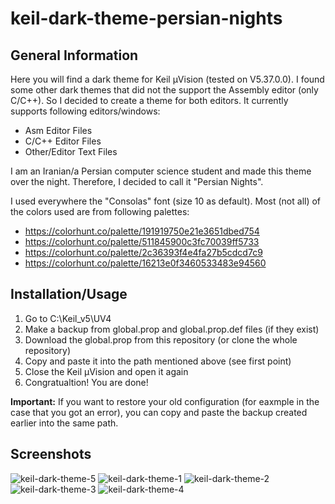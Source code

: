 # keil-dark-theme-persian-nights

## General Information
Here you will find a dark theme for Keil µVision (tested on V5.37.0.0). I found some other dark themes that did not the support the Assembly editor (only C/C++). So I decided to create a theme for both editors. It currently supports following editors/windows:
+ Asm Editor Files
+ C/C++ Editor Files
+ Other/Editor Text Files
  
I am an Iranian/a Persian computer science student and made this theme over the night. Therefore, I decided to call it "Persian Nights".

I used everywhere the "Consolas" font (size 10 as default). Most (not all) of the colors used are from following palettes:
+ https://colorhunt.co/palette/191919750e21e3651dbed754
+ https://colorhunt.co/palette/511845900c3fc70039ff5733
+ https://colorhunt.co/palette/2c36393f4e4fa27b5cdcd7c9
+ https://colorhunt.co/palette/16213e0f3460533483e94560

## Installation/Usage
1. Go to C:\Keil_v5\UV4
2. Make a backup from global.prop and global.prop.def files (if they exist)
3. Download the global.prop from this repository (or clone the whole repository)
4. Copy and paste it into the path mentioned above (see first point)
5. Close the Keil µVision and open it again
6. Congratualtion! You are done!

**Important:** If you want to restore your old configuration (for eaxmple in the case that you got an error), you can copy and paste the backup created earlier into the same path.

## Screenshots
![keil-dark-theme-5](https://github.com/Masihtabaei/keil-dark-theme-persian-nights/assets/40685026/1af8114e-5eaf-4b3a-ad5b-3e653493ca75)
![keil-dark-theme-1](https://github.com/Masihtabaei/keil-dark-theme-persian-nights/assets/40685026/41a76b82-afa4-4d51-b3d0-c0c98c938462)
![keil-dark-theme-2](https://github.com/Masihtabaei/keil-dark-theme-persian-nights/assets/40685026/aef746d6-89ac-4c76-9633-6173fc5dd598)
![keil-dark-theme-3](https://github.com/Masihtabaei/keil-dark-theme-persian-nights/assets/40685026/e00ef3d4-32e0-4b63-990c-3ea06c274296)
![keil-dark-theme-4](https://github.com/Masihtabaei/keil-dark-theme-persian-nights/assets/40685026/60fd6241-4540-46fb-ba7d-2d2d55a47bf2)

